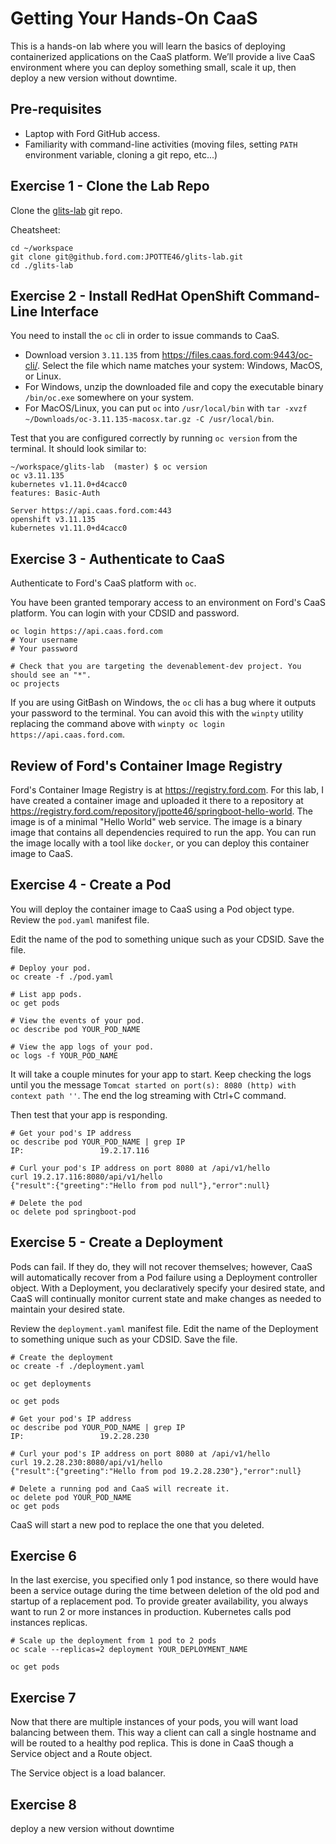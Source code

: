 # Getting Your Hands-On CaaS

This is a hands-on lab where you will learn the basics of deploying containerized applications on the CaaS platform.  We’ll provide a live CaaS environment where you can deploy something small, scale it up, then deploy a new version without downtime.

## Pre-requisites
- Laptop with Ford GitHub access.
- Familiarity with command-line activities (moving files, setting `PATH` environment variable, cloning a git repo, etc...)

## Exercise 1 - Clone the Lab Repo
Clone the [glits-lab](https://github.ford.com/JPOTTE46/glits-lab) git repo.

Cheatsheet:
```
cd ~/workspace
git clone git@github.ford.com:JPOTTE46/glits-lab.git
cd ./glits-lab
```

## Exercise 2 - Install RedHat OpenShift Command-Line Interface
You need to install the `oc` cli in order to issue commands to CaaS.

- Download version `3.11.135` from https://files.caas.ford.com:9443/oc-cli/. Select the file which name matches your system: Windows, MacOS, or Linux.
- For Windows, unzip the downloaded file and copy the executable binary `/bin/oc.exe` somewhere on your system.
- For MacOS/Linux, you can put `oc` into `/usr/local/bin` with `tar -xvzf ~/Downloads/oc-3.11.135-macosx.tar.gz -C /usr/local/bin`.

Test that you are configured correctly by running `oc version` from the terminal. It should look similar to:

```
~/workspace/glits-lab  (master) $ oc version
oc v3.11.135
kubernetes v1.11.0+d4cacc0
features: Basic-Auth

Server https://api.caas.ford.com:443
openshift v3.11.135
kubernetes v1.11.0+d4cacc0
```

## Exercise 3 - Authenticate to CaaS
Authenticate to Ford's CaaS platform with `oc`.

You have been granted temporary access to an environment on Ford's CaaS platform. You can login with your CDSID and password.

```
oc login https://api.caas.ford.com
# Your username
# Your password

# Check that you are targeting the devenablement-dev project. You should see an "*".
oc projects
```

If you are using GitBash on Windows, the `oc` cli has a bug where it outputs your password to the terminal. You can avoid this with the `winpty` utility replacing the command above with `winpty oc login https://api.caas.ford.com`.

## Review of Ford's Container Image Registry
Ford's Container Image Registry is at https://registry.ford.com. For this lab, I have created a container image and uploaded it there to a repository at https://registry.ford.com/repository/jpotte46/springboot-hello-world. The image is of a minimal "Hello World" web service. The image is a binary image that contains all dependencies required to run the app. You can run the image locally with a tool like `docker`, or you can deploy this container image to CaaS.

## Exercise 4 - Create a Pod
You will deploy the container image to CaaS using a Pod object type. Review the `pod.yaml` manifest file.

Edit the name of the pod to something unique such as your CDSID. Save the file.

```
# Deploy your pod.
oc create -f ./pod.yaml

# List app pods.
oc get pods

# View the events of your pod.
oc describe pod YOUR_POD_NAME

# View the app logs of your pod.
oc logs -f YOUR_POD_NAME
```

It will take a couple minutes for your app to start. Keep checking the logs until you the message `Tomcat started on port(s): 8080 (http) with context path ''`. The end the log streaming with Ctrl+C command.

Then test that your app is responding.

```
# Get your pod's IP address
oc describe pod YOUR_POD_NAME | grep IP
IP:                 19.2.17.116

# Curl your pod's IP address on port 8080 at /api/v1/hello
curl 19.2.17.116:8080/api/v1/hello
{"result":{"greeting":"Hello from pod null"},"error":null}

# Delete the pod
oc delete pod springboot-pod
```

## Exercise 5 - Create a Deployment
Pods can fail. If they do, they will not recover themselves; however, CaaS will automatically recover from a Pod failure using a Deployment controller object. With a Deployment, you declaratively specify your desired state, and CaaS will continually monitor current state and make changes as needed to maintain your desired state.

Review the `deployment.yaml` manifest file. Edit the name of the Deployment to something unique such as your CDSID. Save the file.

```
# Create the deployment
oc create -f ./deployment.yaml

oc get deployments

oc get pods

# Get your pod's IP address
oc describe pod YOUR_POD_NAME | grep IP
IP:                 19.2.28.230

# Curl your pod's IP address on port 8080 at /api/v1/hello
curl 19.2.28.230:8080/api/v1/hello
{"result":{"greeting":"Hello from pod 19.2.28.230"},"error":null}

# Delete a running pod and CaaS will recreate it.
oc delete pod YOUR_POD_NAME
oc get pods
```

CaaS will start a new pod to replace the one that you deleted.

## Exercise 6
In the last exercise, you specified only 1 pod instance, so there would have been a service outage during the time between deletion of the old pod and startup of a replacement pod. To provide greater availability, you always want to run 2 or more instances in production. Kubernetes calls pod instances replicas.

```
# Scale up the deployment from 1 pod to 2 pods
oc scale --replicas=2 deployment YOUR_DEPLOYMENT_NAME

oc get pods
```

## Exercise 7
Now that there are multiple instances of your pods, you will want load balancing between them. This way a client can call a single hostname and will be routed to a healthy pod replica. This is done in CaaS though a Service object and a Route object.

The Service object is a load balancer. 

## Exercise 8
deploy a new version without downtime
